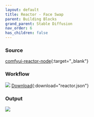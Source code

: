 ```yaml
---
layout: default
title: Reactor - Face Swap
parent: Building Blocks
grand_parent: Stable Diffusion
nav_order: 6
has_children: false
---
```



### Source
[comfyui-reactor-node](https://github.com/Gourieff/comfyui-reactor-node){:target="_blank"}

### Workflow
![](../../assets/images/reactor_workflow.png)
[Download](../../assets/comfyui/reactor.json){:download="reactor.json"}


### Output

![](../../assets/images/reactor_output.png)


